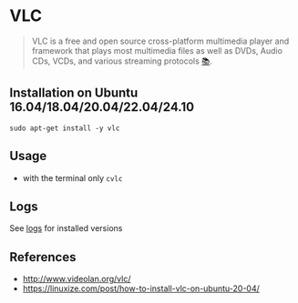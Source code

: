 # VLC
> VLC is a free and open source cross-platform multimedia player and framework that plays most multimedia files as well as DVDs, Audio CDs, VCDs, 
 and various streaming protocols [:books:](https://en.wikipedia.org/wiki/VLC_media_player).

## Installation on Ubuntu 16.04/18.04/20.04/22.04/24.10
```
sudo apt-get install -y vlc
```

## Usage
* with the terminal only 
`cvlc`

## Logs
See [logs](logs.md) for installed versions

## References
* http://www.videolan.org/vlc/
* https://linuxize.com/post/how-to-install-vlc-on-ubuntu-20-04/

